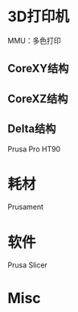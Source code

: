 





# 3D打印机

MMU：多色打印


## CoreXY结构


## CoreXZ结构


## Delta结构

Prusa Pro HT90


# 耗材

Prusament

# 软件

Prusa Slicer

# Misc














